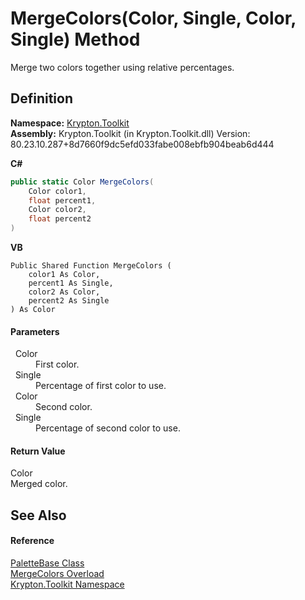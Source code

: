 # MergeColors(Color, Single, Color, Single) Method


Merge two colors together using relative percentages.



## Definition
**Namespace:** <a href="79d2eac2-21f4-54ff-7552-b20c33c30600.md">Krypton.Toolkit</a>  
**Assembly:** Krypton.Toolkit (in Krypton.Toolkit.dll) Version: 80.23.10.287+8d7660f9dc5efd033fabe008ebfb904beab6d444

**C#**
``` C#
public static Color MergeColors(
	Color color1,
	float percent1,
	Color color2,
	float percent2
)
```
**VB**
``` VB
Public Shared Function MergeColors ( 
	color1 As Color,
	percent1 As Single,
	color2 As Color,
	percent2 As Single
) As Color
```



#### Parameters
<dl><dt>  Color</dt><dd>First color.</dd><dt>  Single</dt><dd>Percentage of first color to use.</dd><dt>  Color</dt><dd>Second color.</dd><dt>  Single</dt><dd>Percentage of second color to use.</dd></dl>

#### Return Value
Color  
Merged color.

## See Also


#### Reference
<a href="6da77fa5-1590-4646-f2ea-70002c922aee.md">PaletteBase Class</a>  
<a href="28551ce1-4db3-96d0-74f7-e776587ef3ad.md">MergeColors Overload</a>  
<a href="79d2eac2-21f4-54ff-7552-b20c33c30600.md">Krypton.Toolkit Namespace</a>  
